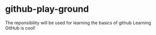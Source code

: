 # github-play-ground
The reponsibility will be used for learning the basics of github
Learning GitHub is cool!

